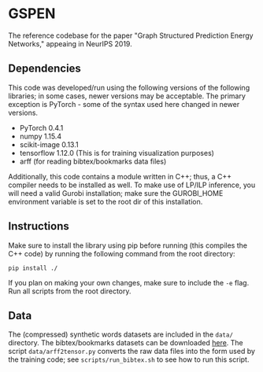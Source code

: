 # GSPEN
The reference codebase for the paper "Graph Structured Prediction Energy Networks," appeaing in NeurIPS 2019.

## Dependencies
This code was developed/run using the following versions of the following libraries; in some cases, newer versions may be acceptable. The primary exception is PyTorch - some of the syntax used here changed in newer versions.
* PyTorch 0.4.1
* numpy 1.15.4
* scikit-image 0.13.1
* tensorflow 1.12.0 (This is for training visualization purposes)
* arff (for reading bibtex/bookmarks data files)

Additionally, this code contains a module written in C++; thus, a C++ compiler needs to be installed as well. To make use of LP/ILP inference, you will need a valid Gurobi installation; make sure the GUROBI_HOME environment variable is set to the root dir of this installation.

## Instructions
Make sure to install the library using pip before running (this compiles the C++ code) by running the following command from the root directory:
```
pip install ./
```
If you plan on making your own changes, make sure to include the `-e` flag. Run all scripts from the root directory.

## Data
The (compressed) synthetic words datasets are included in the `data/` directory. The bibtex/bookmarks datasets can be downloaded [here](http://mulan.sourceforge.net/datasets-mlc.html). The script `data/arff2tensor.py` converts the raw data files into the form used by the training code; see `scripts/run_bibtex.sh` to see how to run this script.

